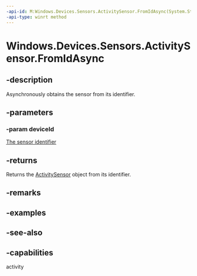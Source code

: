 ```yaml
---
-api-id: M:Windows.Devices.Sensors.ActivitySensor.FromIdAsync(System.String)
-api-type: winrt method
---
```


<!-- Method syntax
public Windows.Foundation.IAsyncOperation<Windows.Devices.Sensors.ActivitySensor> FromIdAsync(System.String deviceId)
-->

# Windows.Devices.Sensors.ActivitySensor.FromIdAsync

## -description
Asynchronously obtains the sensor from its identifier.

## -parameters
### -param deviceId
[The sensor identifier](https://docs.microsoft.com/windows-hardware/drivers/install/device-instance-ids)

## -returns
Returns the [ActivitySensor](activitysensor.md) object from its identifier.

## -remarks

## -examples

## -see-also

## -capabilities
activity
